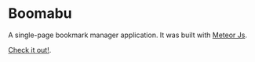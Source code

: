# Boomabu

A single-page bookmark manager application.
It was built with [Meteor Js](http://meteor.com).

[Check it out!](http://boomabu.com).